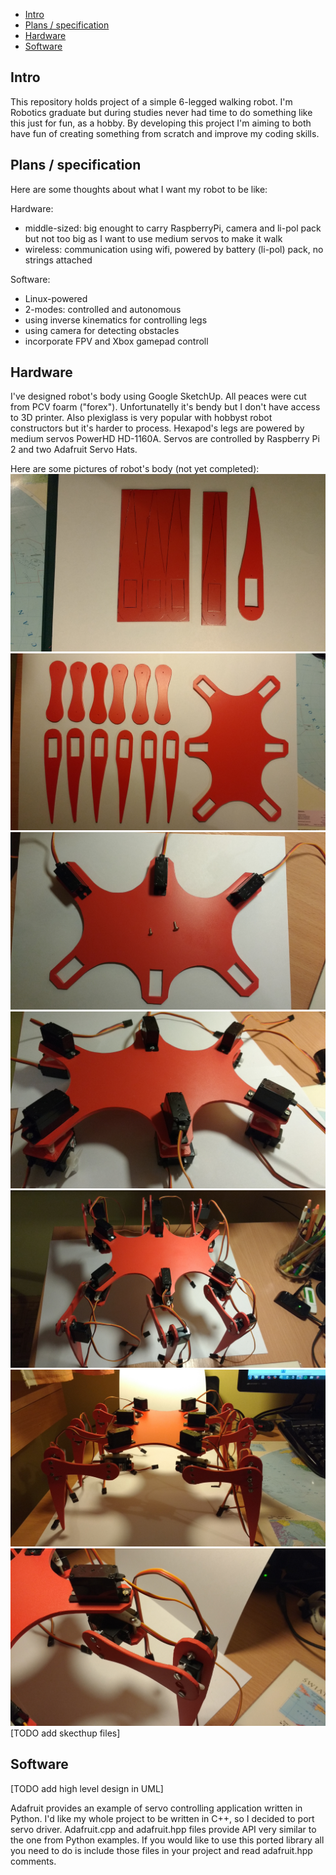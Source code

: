 - [Intro](#intro)
- [Plans / specification](#specification)
- [Hardware](#hardware)
- [Software](#software)

Intro
-----

This repository holds project of a simple 6-legged walking robot.
I'm Robotics graduate but during studies never had time to do something
like this just for fun, as a hobby. By developing this project I'm aiming
to both have fun of creating something from scratch and improve my coding skills.

Plans / specification
-----

Here are some thoughts about what I want my robot to be like:

Hardware:
  - middle-sized: big enought to carry RaspberryPi, camera and li-pol pack but not too big
                  as I want to use medium servos to make it walk
  - wireless: communication using wifi, powered by battery (li-pol) pack, no strings attached

Software:
  - Linux-powered
  - 2-modes: controlled and autonomous
  - using inverse kinematics for controlling legs
  - using camera for detecting obstacles
  - incorporate FPV and Xbox gamepad controll

Hardware
-----

I've designed robot's body using Google SketchUp.
All peaces were cut from PCV foarm ("forex").
Unfortunatelly it's bendy but I don't have access to 3D printer.
Also plexiglass is very popular with hobbyst robot constructors but it's harder to process.
Hexapod's legs are powered by medium servos PowerHD HD-1160A.
Servos are controlled by Raspberry Pi 2 and two Adafruit Servo Hats.

Here are some pictures of robot's body (not yet completed):
![alt tag](https://raw.githubusercontent.com/jp89/hexapod/master/pics/IMG_20160119_190657410.jpg)
![alt tag](https://raw.githubusercontent.com/jp89/hexapod/master/pics/IMG_20160121_195926524.jpg)
![alt tag](https://raw.githubusercontent.com/jp89/hexapod/master/pics/IMG_20160122_203152024.jpg)
![alt tag](https://raw.githubusercontent.com/jp89/hexapod/master/pics/IMG_20160125_200029162.jpg)
![alt tag](https://raw.githubusercontent.com/jp89/hexapod/master/pics/IMG_20160201_190640366.jpg)
![alt tag](https://raw.githubusercontent.com/jp89/hexapod/master/pics/IMG_20160201_190747610.jpg)
![alt tag](https://raw.githubusercontent.com/jp89/hexapod/master/pics/IMG_20160201_190845341.jpg)
[TODO add skecthup files]

Software
-----
[TODO add high level design in UML]

Adafruit provides an example of servo controlling application written in Python.
I'd like my whole project to be written in C++, so I decided to port servo driver.
Adafruit.cpp and adafruit.hpp files provide API very similar to the one from Python examples.
If you would like to use this ported library all you need to do is include those files in
your project and read adafruit.hpp comments.
